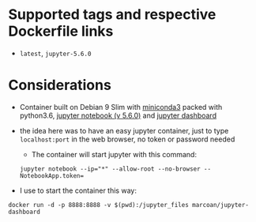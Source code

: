 # Supported tags and respective Dockerfile links

* `latest`, `jupyter-5.6.0`

# Considerations

* Container built on Debian 9 Slim with [miniconda3](https://conda.io/miniconda.html) packed with python3.6, [jupyter notebook (v 5.6.0)](http://jupyter.org/) and [jupyter dashboard](https://jupyter-dashboards-layout.readthedocs.io/en/latest/)

* the idea here was to have an easy jupyter container, just to type `localhost:port` in the web browser, no token or password needed
  * The container will start jupyter with this command:
  ```
  jupyter notebook --ip="*" --allow-root --no-browser --NotebookApp.token=
  ```

* I use to start the container this way:
```
docker run -d -p 8888:8888 -v $(pwd):/jupyter_files marcoan/jupyter-dashboard
```

